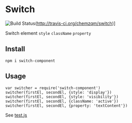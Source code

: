 # Switch

![Build Status](https://secure.travis-ci.org/chemzqm/switch.png)(http://travis-ci.org/chemzqm/switch)]

Switch element `style` `className` `property`

## Install

    npm i switch-component

## Usage

```
var switcher = require('switch-component')
switcher(firstEl, secondEl, {style: 'display'})
switcher(firstEl, secondEl, {style: 'visibility'})
switcher(firstEl, secondEl, {className: 'active'})
switcher(firstEl, secondEl, {property: 'textContent'})
```

See [test.js](https://github.com/chemzqm/switch/blob/master/test/test.js)
